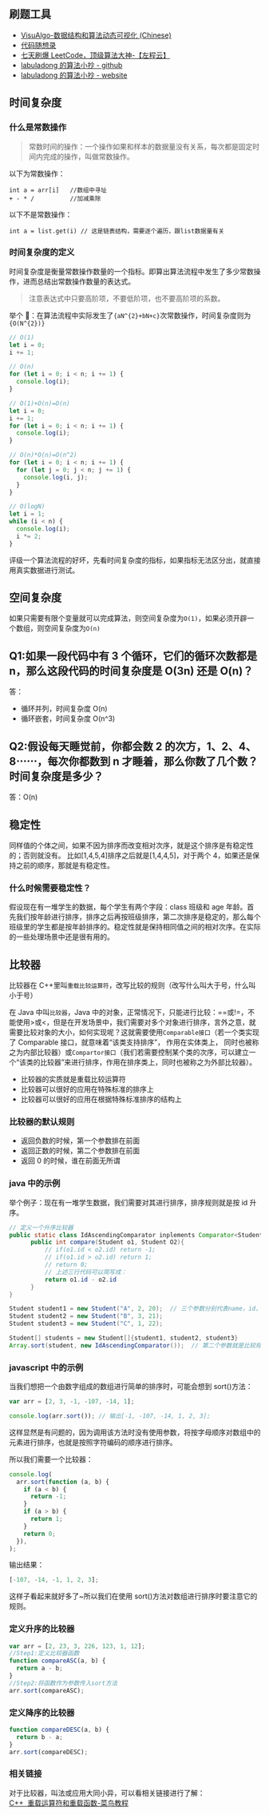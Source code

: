 ## 刷题工具

- [VisuAlgo-数据结构和算法动态可视化 (Chinese)](https://visualgo.net/zh/)
- [代码随想录](https://programmercarl.com/)
- [七天刷爆 LeetCode，顶级算法大神-【左程云】](https://www.bilibili.com/video/BV1NU4y1M7rF?p=5)
- [labuladong 的算法小抄 - github](https://github.com/labuladong/fucking-algorithm)
- [labuladong 的算法小抄 - website](https://labuladong.online/algo/)

## 时间复杂度

### 什么是常数操作

> 常数时间的操作：一个操作如果和样本的数据量没有关系，每次都是固定时间内完成的操作，叫做常数操作。

以下为常数操作：

```
int a = arr[i]   //数组中寻址
+ - * /          //加减乘除
```

以下不是常数操作：

```
int a = list.get(i) // 这是链表结构，需要逐个遍历，跟list数据量有关
```

### 时间复杂度的定义

时间复杂度是衡量常数操作数量的一个指标。即算出算法流程中发生了多少常数操作，进而总结出常数操作数量的表达式。

> 注意表达式中只要高阶项，不要低阶项，也不要高阶项的系数。

举个 🌰：在算法流程中实际发生了`{aN^{2}+bN+c}`次常数操作，时间复杂度则为`{O(N^{2})}`

```js
// O(1)
let i = 0;
i += 1;

// O(n)
for (let i = 0; i < n; i += 1) {
  console.log(i);
}

// O(1)+O(n)=O(n)
let i = 0;
i += 1;
for (let i = 0; i < n; i += 1) {
  console.log(i);
}

// O(n)*O(n)=O(n^2)
for (let i = 0; i < n; i += 1) {
  for (let j = 0; j < n; j += 1) {
    console.log(i, j);
  }
}

// O(logN)
let i = 1;
while (i < n) {
  console.log(i);
  i *= 2;
}
```

评级一个算法流程的好坏，先看时间复杂度的指标，如果指标无法区分出，就直接用真实数据进行测试。

## 空间复杂度

如果只需要有限个变量就可以完成算法，则空间复杂度为`O(1)`，如果必须开辟一个数组，则空间复杂度为`O(n)`

## Q1:如果一段代码中有 3 个循环，它们的循环次数都是 n，那么这段代码的时间复杂度是 O(3n) 还是 O(n)？

答：

- 循环并列，时间复杂度 O(n)
- 循环嵌套，时间复杂度 O(n^3)

## Q2:假设每天睡觉前，你都会数 2 的次方，1、2、4、8⋯⋯，每次你都数到 n 才睡着，那么你数了几个数？时间复杂度是多少？

答：O(n)

## 稳定性

同样值的个体之间，如果不因为排序而改变相对次序，就是这个排序是有稳定性的；否则就没有。
比如[1,4,5,4]排序之后就是[1,4,4,5]，对于两个 4，如果还是保持之前的顺序，那就是有稳定性。

### 什么时候需要稳定性？

假设现在有一堆学生的数据，每个学生有两个字段：class 班级和 age 年龄。首先我们按年龄进行排序，排序之后再按班级排序，第二次排序是稳定的，那么每个班级里的学生都是按年龄排序的。稳定性就是保持相同值之间的相对次序。在实际的一些处理场景中还是很有用的。

## 比较器

比较器在 C++里叫`重载比较运算符`，改写比较的规则（改写什么叫大于号，什么叫小于号）

在 Java 中叫`比较器`，Java 中的对象，正常情况下，只能进行比较：==或!=，不能使用>或<，但是在开发场景中，我们需要对多个对象进行排序，言外之意，就需要比较对象的大小，如何实现呢？这就需要使用`Comparable接口`（若一个类实现了 Comparable 接口，就意味着“该类支持排序”， 作用在实体类上， 同时也被称之为内部比较器）或`Compartor接口`（我们若需要控制某个类的次序，可以建立一个“该类的比较器”来进行排序，作用在排序类上，同时也被称之为外部比较器）。

- 比较器的实质就是重载比较运算符
- 比较器可以很好的应用在特殊标准的排序上
- 比较器可以很好的应用在根据特殊标准排序的结构上

### 比较器的默认规则

- 返回负数的时候，第一个参数排在前面
- 返回正数的时候，第二个参数排在前面
- 返回 0 的时候，谁在前面无所谓

### java 中的示例

举个例子：现在有一堆学生数据，我们需要对其进行排序，排序规则就是按 id 升序。

```java
// 定义一个升序比较器
public static class IdAscendingComparator inplements Comparator<Student>{
      public int compare(Student o1, Student O2){
          // if(o1.id < o2.id) return -1;
          // if(o1.id > o2.id) return 1;
          // return 0;
          // 上述三行代码可以简写成：
          return o1.id - o2.id
      }
}

Student student1 = new Student("A", 2, 20);  // 三个参数分别代表name，id，age
Student student2 = new Student("B", 3, 21);
Student student3 = new Student("C", 1, 22);

Student[] students = new Student[]{student1, student2, student3}
Array.sort(student, new IdAscendingComparator());  // 第二个参数就是比较规则
```

### javascript 中的示例

当我们想把一个由数字组成的数组进行简单的排序时，可能会想到 sort()方法：

```js
var arr = [2, 3, -1, -107, -14, 1];

console.log(arr.sort()); // 输出[-1, -107, -14, 1, 2, 3];
```

这样显然是有问题的，因为调用该方法时没有使用参数，将按字母顺序对数组中的元素进行排序，也就是按照字符编码的顺序进行排序。

所以我们需要一个比较器：

```js
console.log(
  arr.sort(function (a, b) {
    if (a < b) {
      return -1;
    }
    if (a > b) {
      return 1;
    }
    return 0;
  }),
);
```

输出结果：

```js
[-107, -14, -1, 1, 2, 3];
```

这样子看起来就好多了~所以我们在使用 sort()方法对数组进行排序时要注意它的规则。

### 定义升序的比较器

```js
var arr = [2, 23, 3, 226, 123, 1, 12];
//Step1:定义比较器函数
function compareASC(a, b) {
  return a - b;
}
//Step2:将函数作为参数传入sort方法
arr.sort(compareASC);
```

### 定义降序的比较器

```js
function compareDESC(a, b) {
  return b - a;
}
arr.sort(compareDESC);
```

### 相关链接

对于比较器，叫法或应用大同小异，可以看相关链接进行了解：  
[C++  重载运算符和重载函数-菜鸟教程](https://www.runoob.com/cplusplus/cpp-overloading.html)
